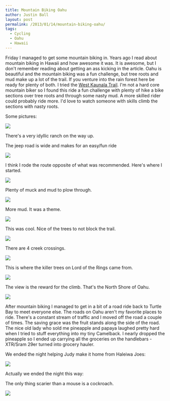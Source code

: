 ```yaml
---
title: Mountain Biking Oahu
author: Justin Ball
layout: post
permalink: /2013/01/14/mountain-biking-oahu/
tags:
  - Cycling
  - Oahu
  - Hawaii
---
```


Friday I managed to get some mountain biking in. Years ago I read about mountain biking in Hawaii and how awesome it was. It is awesome, but I don't remember reading about getting an ass kicking in the article. Oahu is beautiful and the mountain biking was a fun challenge, but tree roots and mud make up a lot of the trail. If you venture into the rain forest here be ready for plenty of both. I tried the [West Kaunala Trail][1]. I'm not a hard core mountain biker so I found this ride a fun challenge with plenty of hike a bike sections over tree roots and through some nasty mud. A more skilled rider could probably ride more. I'd love to watch someone with skills climb the sections with nasty roots.

 [1]: http://www.mtbhawaii.com/trails/west_kaunala_trail

Some pictures:


 <img class="scale-image" src="/images/posts/2013/01/IMG_14821.jpg" />

There's a very idyllic ranch on the way up.


The jeep road is wide and makes for an easy/fun ride

 <img class="scale-image" src="/images/posts/2013/01/IMG_1506.jpg" />


I think I rode the route opposite of what was recommended. Here's where I started.

 <img class="scale-image" src="/images/posts/2013/01/IMG_1508.jpg" />


Plenty of muck and mud to plow through.

 <img class="scale-image" src="/images/posts/2013/01/IMG_1514.jpg" />


More mud. It was a theme.

 <img class="scale-image" src="/images/posts/2013/01/IMG_1525.jpg" />


This was cool. Nice of the trees to not block the trail.

 <img class="scale-image" src="/images/posts/2013/01/IMG_1517.jpg" />


There are 4 creek crossings.

 <img class="scale-image" src="/images/posts/2013/01/IMG_1522.jpg" />


This is where the killer trees on Lord of the Rings came from.

 <img class="scale-image" src="/images/posts/2013/01/IMG_1528.jpg" />


The view is the reward for the climb. That's the North Shore of Oahu.

 <img class="scale-image" src="/images/posts/2013/01/IMG_1496.jpg" />

After mountain biking I managed to get in a bit of a road ride back to Turtle Bay to meet everyone else. The roads on Oahu aren't my favorite places to ride. There's a constant stream of traffic and I moved off the road a couple of times. The saving grace was the fruit stands along the side of the road. The nice old lady who sold me pineapple and papaya laughed pretty hard when I tried to stuff everything into my tiny Camelback. I nearly dropped the pineapple so I ended up carrying all the groceries on the handlebars - XTR/Sram 29er turned into grocery hauler.

We ended the night helping Judy make it home from Haleiwa Joes:


 <img class="scale-image" src="/images/posts/2013/01/IMG_1577.jpg" />

Actually we ended the night this way:

The only thing scarier than a mouse is a cockroach.

 <img class="scale-image" src="/images/posts/2013/01/IMG_1582.jpg" />